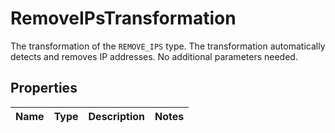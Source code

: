 

# RemoveIPsTransformation

The transformation of the `REMOVE_IPS` type.   The transformation automatically detects and removes IP addresses. No additional parameters needed.

## Properties

| Name | Type | Description | Notes |
|------------ | ------------- | ------------- | -------------|



